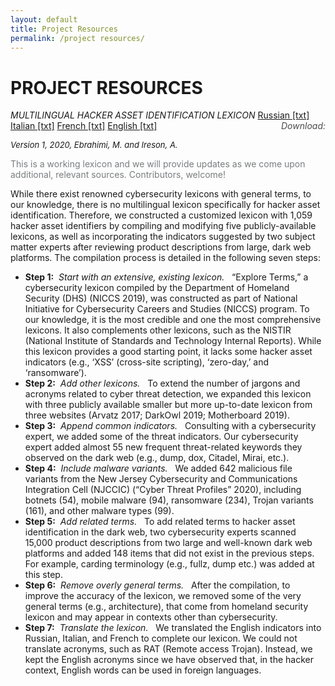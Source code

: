 ```yaml
---
layout: default
title: Project Resources
permalink: /project resources/
---
```



<div class="wrapper" style="border-bottom: 1px solid $grey-color-light; padding-bottom: 20px">
<h1>PROJECT RESOURCES</h1>

<i>MULTILINGUAL HACKER ASSET IDENTIFICATION LEXICON</i>
<a class = "rss" href="/project resources/Lexicon_ru.txt" target="_blank">Russian [txt]</a>
<a class = "rss" href="/project resources/Lexicon_it.txt" target="_blank">Italian [txt]</a>
<a class = "rss" href="/project resources/Lexicon_fr.txt" target="_blank">French [txt]</a>
<a class = "rss" href="/project resources/Lexicon_en.txt" target="_blank">English [txt]</a>
<i style="float:right;color:black;opacity:0.7">Download:</i>

<p style="font-style:italic; font-size: 13px">Version 1, 2020, Ebrahimi, M. and Ireson, A.</p>

<p style="font-weight:400; color:#797D7F">This is a working lexicon and we will provide updates as we come upon additional, relevant sources. Contributors, welcome!</p>

<p>While there exist renowned cybersecurity lexicons with general terms, to our knowledge, there is no multilingual lexicon specifically for hacker asset identification. Therefore, we constructed a customized lexicon with 1,059 hacker asset identifiers by compiling and modifying five publicly-available lexicons, as well as incorporating the indicators suggested by two subject matter experts after reviewing product descriptions from large, dark web platforms. The compilation process is detailed in the following seven steps:</p>

<ul class="awards">
	<li><span style="font-weight: bold">Step 1:</span><span style="font-style: italic">&nbsp; Start with an extensive, existing lexicon. </span><i class="arrow right"></i>&nbsp; “Explore Terms,” a cybersecurity lexicon compiled by the Department of Homeland Security (DHS) (NICCS 2019), was constructed as part of National Initiative for Cybersecurity Careers and Studies (NICCS) program. To our knowledge, it is the most credible and one the most comprehensive lexicons. It also complements other lexicons, such as the NISTIR (National Institute of Standards and Technology Internal Reports). While this lexicon provides a good starting point, it lacks some hacker asset indicators (e.g., ‘XSS’ (cross-site scripting), ‘zero-day,’ and ‘ransomware’).</li>
	<li><span style="font-weight: bold">Step 2:</span><span style="font-style: italic">&nbsp; Add other lexicons. </span><i class="arrow right"></i>&nbsp; To extend the number of jargons and acronyms related to cyber threat detection, we expanded this lexicon with three publicly available smaller but more up-to-date lexicon from three websites (Arvatz 2017; DarkOwl 2019; Motherboard 2019).</li>
	<li><span style="font-weight: bold">Step 3:</span><span style="font-style: italic">&nbsp; Append common indicators. </span><i class="arrow right"></i>&nbsp; Consulting with a cybersecurity expert, we added some of the threat indicators. Our cybersecurity expert added almost 55 new frequent threat-related keywords they observed on the dark web (e.g., dump, dox, Citadel, Mirai, etc.).</li>
	<li><span style="font-weight: bold">Step 4:</span><span style="font-style: italic">&nbsp; Include malware variants. </span><i class="arrow right"></i>&nbsp; We added 642 malicious file variants from the New Jersey Cybersecurity and Communications Integration Cell (NJCCIC) (“Cyber Threat Profiles” 2020), including botnets (54), mobile malware (94), ransomware (234), Trojan variants (161), and other malware types (99).</li>
	<li><span style="font-weight: bold">Step 5:</span><span style="font-style: italic">&nbsp; Add related terms. </span><i class="arrow right"></i>&nbsp; To add related terms to hacker asset identification in the dark web, two cybersecurity experts scanned 15,000 product descriptions from two large and well-known dark web platforms and added 148 items that did not exist in the previous steps. For example, carding terminology (e.g., fullz, dump etc.)  was added at this step.</li>
	<li><span style="font-weight: bold">Step 6:</span><span style="font-style: italic">&nbsp; Remove overly general terms. </span><i class="arrow right"></i>&nbsp; After the compilation, to improve the accuracy of the lexicon, we removed some of the very general terms (e.g., architecture), that come from homeland security lexicon and may appear in contexts other than cybersecurity.</li>
	<li><span style="font-weight: bold">Step 7:</span><span style="font-style: italic">&nbsp; Translate the lexicon. </span><i class="arrow right"></i>&nbsp; We translated the English indicators into Russian, Italian, and French to complete our lexicon. We could not translate acronyms, such as RAT (Remote access Trojan). Instead, we kept the English acronyms since we have observed that, in the hacker context, English words can be used in foreign languages.</li>
</ul>

</div>
